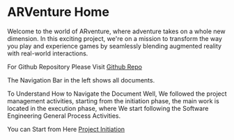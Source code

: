 # ARVenture Home

Welcome to the world of ARventure, where adventure takes on a whole new dimension. In this exciting project, we're on a mission to transform the way you play and experience games by seamlessly blending augmented reality with real-world interactions.

For Github Repository Please Visit [Github Repo](https://github.com/AnmarHani/ARVenture)

The Navigation Bar in the left shows all documents.

To Understand How to Navigate the Document Well, We followed the project management activities, starting from the initiation phase, the main work is located in the execution phase, where We start following the Software Engineering General Process Activities.

You can Start from Here [Project Initiation](./project-management/initiation.md)
